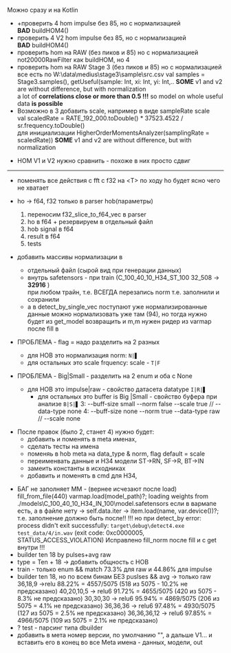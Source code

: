 ﻿
Можно сразу и на Kotlin 
+ +проверить 4 hom impulse без 85, но с нормализацией   
  **BAD** buildHOM4()
+ проверить 4 V2 hom impulse без 85, но с нормализацией   
  **BAD** buildHOM4()
+ проверить hom на RAW (без пиков и 85) но с нормализацией 
  not20000RawFilter как buildHOM, но 4
+ проверить hom на RAW Stage 3 (без пиков и 85) но с нормализацией
  все есть по W:\data\medius\stage3\sample\src.csv
  val samples = Stage3.samples(), getUseful(sample: Int, xi: Int, yi: Int,..
  **SOME** v1 and v2 are without difference, but with normalization  
  a lot of **correlations close or more than 0.5 !!!**
  so model on whole useful data **is possible**
+ Возможно в 3 добавить scale, например в виде sampleRate scale  
  val scaledRate = RATE_192_000.toDouble() * 37523.4522 / sr.frequency.toDouble()  
  для инициализации HigherOrderMomentsAnalyzer(samplingRate = scaledRate))
  **SOME** v1 and v2 are without difference, but with normalization
- HOM V1 и V2 нужно сравнить - похоже в них просто сдвиг
-----------
+ поменять все действия с fft c f32 на \<T\>
  по ходу ho будет ясно чего не хватает
+ ho -> f64, f32 только в parser hob(параметры)
  1. переносим f32_slice_to_f64_vec в parser
  2. ho в f64  + резервируем в отдельный файл
  3. hob signal в f64
  4. result в f64
  5. tests

+ добавить массивы нормализации в
  + отдельный файл (сырой вид при генерации данных)
  + внутрь safetensors - при train (C_100_40_10_H34_ST_100 32_508 -> **32916** )  
    при любом трайн, т.е. ВСЕГДА перезапись norm
    т.е. заполнили и сохранили
  + а в detect_by_single_vec поступают уже нормализированные данные
    можно нормализовать уже там (94), но тогда нужно будет из get_model возвращить и m,m
    нужен ридер из varmap после fill  в 
 
+ ПРОБЛЕМА - flag = надо разделить на 2 разных
  - для HOB  это нормализация norm: `N|▋`
  - для остальных это scale frquency: scale - `T|F`

+ ПРОБЛЕМА - Big|Small - разделить на 2 enum и оба с None
  - для HOB  это impulse|raw - свойство датасета datatype `I|R|▋`
    - для остальных это buffer is Big |Small - свойство буфера при анализе `B|S|▋`
3: --buff-size small --norm false --scale true  // --data-type none
4: --buff-size none --norm true --data-type raw // --scale none
  
- После правок (было 2, станет 4) нужно будет:
  + добавить и поменять в meta именах,
  + сделать тесты на имена
  + поменяь в hob meta на data_type & norm, flag default = scale 
  + переименвать данные и H34 модели ST->RN, SF->R, BT->IN
  + замеить константы в исходниках
  + добавить и поменять в cmd для H34,
+ БАГ не заполняет MM - (вернее исчезают после load)
  fill_from_file(440) varmap.load(model_path)?;
  loading weights from ./models\C_100_40_10_H34_IN_100\model.safetensors
  если в вармапе есть, а в файле нету -> self.data.iter -> item.load(name, var.device())?;
  т.е. заполнение должно быть после!!
  !!! но при detect_by error: process didn't exit successfully: `target\debug\detect4.exe test_data/4/in.wav` (exit code: 0xc0000005, STATUS_ACCESS_VIOLATION)
  Исправлено fill_norm после fill и с get внутри !!! 
+ builder ten 18 by pulses+avg raw
+ type = Ten + 18 -> добавить общность с HOB
+ train - только enum && match 73.3% для raw и 44.86% для impulse
+ builder ten 18, но по всем бинам БЕЗ puslses && avg -> только raw
  36,18,9 ->relu 88.22% = 4557/5075 (518 из 5075 - 10.2% не предсказано)
  40,20,10,5 -> relu6 91.72% = 4655/5075 (420 из 5075 - 8.3% не предсказано)
  30,30,30 -> relu6 95.94% = 4869/5075 (206 из 5075 = 4.1% не предсказано)
  36,36,36 -> relu6 97.48% = 4930/5075 (127 из 5075 = 2.5% не предсказано)
  36,36,36,12 -> relu6 97.85% = 4966/5075 (109 из 5075 = 2.1% не предсказано)
+ ? test - парсинг типа dbuilder
+ добавить в мета номер версии, по умолчанию "", а дальше V1...
и вставить его в конец во все Meta имена - данных, модели, out 
 
  
